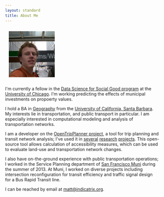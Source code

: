 ```yaml
---
layout: standard
title: About Me
---
```


<img class="pull-left" src="/img/headshot.jpg" style="padding: 12px" />

I'm currently a fellow in the [Data Science for Social Good program](http://dssg.io) at the [University of Chicago](http://uchicago.edu).
I'm working predicting the effects of municipal investments on propoerty values.

I hold a BA in [Geography](http://geog.ucsb.edu) from the [University of California, Santa Barbara](http://www.ucsb.edu). My interests lie in transportation, and public transport in particular. I am especially interested in computational modeling and analysis of transportation networks.

I am a developer on the [OpenTripPlanner project](http://www.opentripplanner.org), a tool for trip planning and transit network analysis; I've used it in [several](/2013/06/20/microaccessibility-with-opentripplanner/) [research](/cgs2012/) [projects](http://www.indicatrix.org/2012/09/15/a-simple-model-of-automobile-travel-time/). This open-source tool allows calculation of accessibility measures, which can be used to evaluate land-use and transportation network changes.

I also have on-the-ground experience with public transportation operations; I worked in the Service Planning department of [San Francisco Muni](http://www.sfmta.com) during the summer of 2013. At Muni, I worked on diverse projects including intersection reconfiguration for transit efficiency and traffic signal design for a Bus Rapid Transit line.

I can be reached by email at [matt@indicatrix.org](mailto:matt@indicatrix.org).
